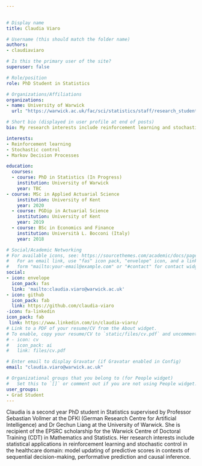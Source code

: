 ```yaml
---

 
# Display name
title: Claudia Viaro

# Username (this should match the folder name)
authors:
- claudiaviaro

# Is this the primary user of the site?
superuser: false

# Role/position
role: PhD Student in Statistics

# Organizations/Affiliations
organizations:
- name: University of Warwick
  url: "https://warwick.ac.uk/fac/sci/statistics/staff/research_students/viaro"

# Short bio (displayed in user profile at end of posts)
bio: My research interests include reinforcement learning and stochastic control in the healthcare domain: model updating of predictive scores in contexts of sequential decision-making, performative prediction and causal inference.

interests:
- Reinforcement learning
- Stochastic control
- Markov Decision Processes

education:
  courses:
  - course: PhD in Statistics (In Progress)
    institution: University of Warwick
    year: TBC
- course: MSc in Applied Actuarial Science
    institution: University of Kent
    year: 2020
  - course: PGDip in Actuarial Science
    institution: University of Kent
    year: 2019
  - course: BSc in Economics and Finance
    institution: Università L. Bocconi (Italy)
    year: 2018

# Social/Academic Networking
# For available icons, see: https://sourcethemes.com/academic/docs/page-builder/#icons
#   For an email link, use "fas" icon pack, "envelope" icon, and a link in the
#   form "mailto:your-email@example.com" or "#contact" for contact widget.
social:
- icon: envelope
  icon_pack: fas
  link: 'mailto:claudia.viaro@warwick.ac.uk'
- icon: github
  icon_pack: fab
  link: https://github.com/claudia-viaro
-icon: fa-linkedin
icon_pack: fab
 link: https://www.linkedin.com/in/claudia-viaro/
# Link to a PDF of your resume/CV from the About widget.
# To enable, copy your resume/CV to `static/files/cv.pdf` and uncomment the lines below.
# - icon: cv
#   icon_pack: ai
#   link: files/cv.pdf

# Enter email to display Gravatar (if Gravatar enabled in Config)
email: "claudia.viaro@warwick.ac.uk"

# Organizational groups that you belong to (for People widget)
#   Set this to `[]` or comment out if you are not using People widget.
user_groups:
- Grad Student
---
```


Claudia is a second year PhD student in Statistics supervised by Professor Sebastian Vollmer at the DFKI (German Research Centre for Artificial Intelligence) and Dr Gechun Liang at the University of Warwick. She is recipient of the EPSRC scholarship for the Warwick Centre of Doctoral Training (CDT) in Mathematics and Statistics.
Her research interests include statistical applications in reinforcement learning and stochastic control in the healthcare domain: model updating of predictive scores in contexts of sequential decision-making, performative prediction and causal inference. 